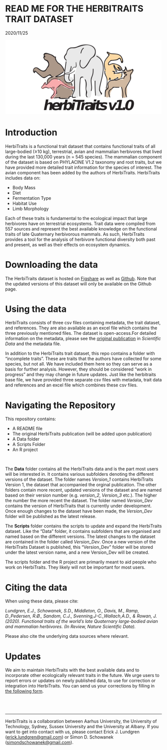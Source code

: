 READ ME FOR THE HERBITRAITS TRAIT DATASET
================
2020/11/25

![HerbiTraits Logo](./HerbiTraits_Logo.png)

# Introduction

HerbiTraits is a functional trait dataset that contains functional
traits of all large-bodied (≥10 kg), terrestrial, avian and mammalian
herbivores that lived during the last 130,000 years (n = 545 species).
The mammalian component of the dataset is based on PHYLACINE V1.2
taxonomy and root traits, but we have provided more detailed trait
information for the species of interest. The avian component has been
added by the authors of HerbiTraits. HerbiTraits includes data on:

  - Body Mass
  - Diet
  - Fermentation Type
  - Habitat Use
  - Limb Morphology

Each of these traits is fundamental to the ecological impact that large
herbivores have on terrestrial ecosystems. Trait data were compiled from
557 sources and represent the best available knowledge on the functional
traits of late Quaternary herbivorous mammals. As such, HerbiTraits
provides a tool for the analysis of herbivore functional diversity both
past and present, as well as their effects on ecosystem dynamics. <br>

# Downloading the data

The HerbiTraits dataset is hosted on
[Figshare](https://www.youtube.com/watch?v=dQw4w9WgXcQ) as well as
[Github](https://github.com/MegaPast2Future/HerbiTraits). Note that the
updated versions of this dataset will only be available on the Github
page. <br>

# Using the data

HerbiTraits consists of three csv files containing metadata, the trait
dataset, and references. They are also available as an excel file which
contains the three previously mentioned files. The dataset is
open-access.For detailed information on the metadata, please see the
[original publication](https://www.youtube.com/watch?v=dQw4w9WgXcQ) in
*Scientific Data* and the metadata file. <br>

In addition to the HerbiTraits trait dataset, this repo contains a
folder with “incomplete traits”. These are traits that the authors have
collected for some species, but not all. We have included them here so
they can serve as a basis for further analysis. However, they should be
considered “work in progress” and they may change in future updates.
Just like the herbitraits base file, we have provided three separate csv
files with metadata, trait data and references and an excel file which
combines these csv files. <br>

# Navigating the Repository

This repository contains:

  - A README file
  - The original HerbiTraits publication (will be added upon
    publication)
  - A Data folder
  - A Scripts Folder
  - An R project

<br>

The **Data** folder contains all the HerbiTraits data and is the part
most users will be interested in. It contains various subfolders
denoting the different versions of the dataset. The folder names
*Version\_1* contains HerbiTraits Version 1, the dataset that
accompanied the orginal publication. The other folders contain more
recent, updated versions of the dataset and are named based on their
version number (e.g. *version\_2*, *Version\_3* etc.). The higher the
number the more recent the dataset. The folder named *Version\_Dev*
contains the version of HerbiTraits that is currently under development.
Once enough changes to the dataset have been made, the *Version\_Dev*
folder will be published as the latest release.

The **Scripts** folder contains the scripts to update and expand the
HerbiTraits dataset. Like the “Data” folder, it contains subfolders that
are organised and named based on the different versions. The latest
changes to the dataset are contained in the folder called
*Version\_Dev*. Once a new version of the HerbiTraits Dataset is
published, this “Version\_Dev” folder will be stored under the latest
version name, and a new Version\_Dev will be created.

The scripts folder and the R project are primarily meant to aid people
who work on HerbiTraits. They likely will not be important for most
users. <br>

# Citing the data

When using these data, please cite:

*Lundgren, E.J., Schowanek, S.D., Middleton, O., Davis, M., Ramp,
D.,Pedersen, R.Ø., Sandom, C.J., Svenning,J-C.,Wallach,A.D., & Rowan, J.
(2020). Functional traits of the world’s late Quaternary large-bodied
avian and mammalian herbivores. (In Review, Nature Scientific Data).*

Please also cite the underlying data sources where relevant. <br>

# Updates

We aim to maintain HerbiTraits with the best available data and to
incorporate other ecologically relevant traits in the future. We urge
users to report errors or updates on newly published data, to use for
correction or integration into HerbiTraits. You can send us your
corrections by filling in [the following
form](https://forms.gle/6WBK6GkrkPit9x9Y6). <br> <br> <br> <br>

-----

<p>

HerbiTraits is a collaboration between Aarhus University, the University
of Technology, Sydney, Sussex University and the University at Albany.
If you want to get into contact with us, please contact Erick J.
Lundgren (<erick.lundgren@gmail.com>) or Simon D. Schowanek
(<simondschowanek@gmail.com>).

</p>

